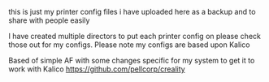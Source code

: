 this is just my printer config files i have uploaded here as a backup and to share with people easily 

I have created multiple directors to put each printer config on please check those out for my configs. Please note my configs are based upon Kalico

Based of simple AF with some changes specific for my system to get it to work with Kalico
https://github.com/pellcorp/creality
